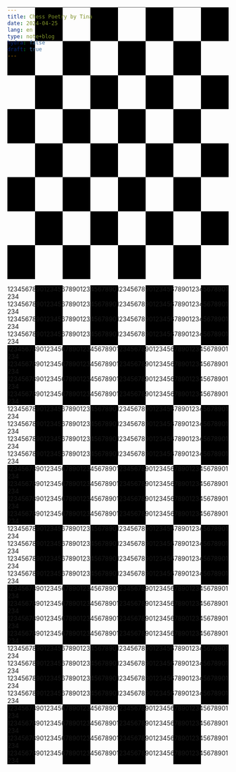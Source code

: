 ```yaml
---
title: Chess Poetry by Tina
date: 2024-04-25
lang: en
type: note+blog
hydra: false
draft: true
---
```


<div font-mono font-size-1.69ch line-height-2.1ch dark:hue-rotate-90>
1234567890123456789012345678901234567890123456789012345678901234
1234567890123456789012345678901234567890123456789012345678901234
1234567890123456789012345678901234567890123456789012345678901234
1234567890123456789012345678901234567890123456789012345678901234
1234567890123456789012345678901234567890123456789012345678901234
1234567890123456789012345678901234567890123456789012345678901234
1234567890123456789012345678901234567890123456789012345678901234
1234567890123456789012345678901234567890123456789012345678901234
1234567890123456789012345678901234567890123456789012345678901234
1234567890123456789012345678901234567890123456789012345678901234
1234567890123456789012345678901234567890123456789012345678901234
1234567890123456789012345678901234567890123456789012345678901234
1234567890123456789012345678901234567890123456789012345678901234
1234567890123456789012345678901234567890123456789012345678901234
1234567890123456789012345678901234567890123456789012345678901234
1234567890123456789012345678901234567890123456789012345678901234
1234567890123456789012345678901234567890123456789012345678901234
1234567890123456789012345678901234567890123456789012345678901234
1234567890123456789012345678901234567890123456789012345678901234
1234567890123456789012345678901234567890123456789012345678901234
1234567890123456789012345678901234567890123456789012345678901234
1234567890123456789012345678901234567890123456789012345678901234
1234567890123456789012345678901234567890123456789012345678901234
1234567890123456789012345678901234567890123456789012345678901234
1234567890123456789012345678901234567890123456789012345678901234
1234567890123456789012345678901234567890123456789012345678901234
1234567890123456789012345678901234567890123456789012345678901234
1234567890123456789012345678901234567890123456789012345678901234
1234567890123456789012345678901234567890123456789012345678901234
1234567890123456789012345678901234567890123456789012345678901234
1234567890123456789012345678901234567890123456789012345678901234
1234567890123456789012345678901234567890123456789012345678901234
</div>

<style scoped>
    div {
        min-height: 70ch;
        object-fit: cover;
        background: repeating-conic-gradient(#000 0% 25%, transparent 0% 50%) 50% / 25% 25%;
    }
    html.dark div {
        background: repeating-conic-gradient(#FFF 0% 25%, transparent 0% 50%) 50% / 25% 25%;
    }
</style>
